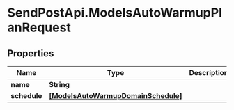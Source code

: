 # SendPostApi.ModelsAutoWarmupPlanRequest

## Properties
Name | Type | Description | Notes
------------ | ------------- | ------------- | -------------
**name** | **String** |  | [optional] 
**schedule** | [**[ModelsAutoWarmupDomainSchedule]**](ModelsAutoWarmupDomainSchedule.md) |  | [optional] 


